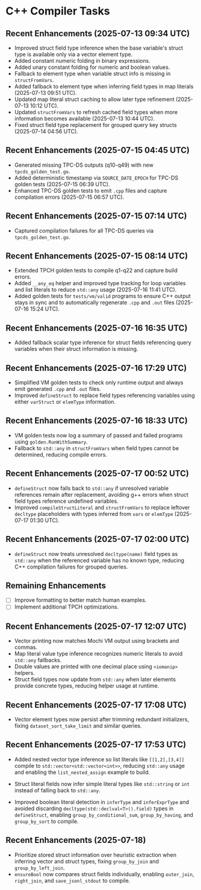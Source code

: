 # C++ Compiler Tasks

## Recent Enhancements (2025-07-13 09:34 UTC)
- Improved struct field type inference when the base variable's struct type is
  available only via a vector element type.
- Added constant numeric folding in binary expressions.
- Added unary constant folding for numeric and boolean values.
- Fallback to element type when variable struct info is missing in
  `structFromVars`.
- Added fallback to element type when inferring field types in map literals
  (2025-07-13 09:51 UTC).
- Updated map literal struct caching to allow later type refinement
  (2025-07-13 10:12 UTC).
- Updated `structFromVars` to refresh cached field types when more
  information becomes available (2025-07-13 10:44 UTC).
- Fixed struct field type replacement for grouped query key structs
  (2025-07-14 04:56 UTC).

## Recent Enhancements (2025-07-15 04:45 UTC)
- Generated missing TPC-DS outputs (q10-q49) with new `tpcds_golden_test.go`.
- Added deterministic timestamp via `SOURCE_DATE_EPOCH` for TPC-DS golden tests (2025-07-15 06:39 UTC).
- Enhanced TPC-DS golden tests to emit `.cpp` files and capture compilation errors (2025-07-15 06:57 UTC).

## Recent Enhancements (2025-07-15 07:14 UTC)
- Captured compilation failures for all TPC-DS queries via `tpcds_golden_test.go`.

## Recent Enhancements (2025-07-15 08:14 UTC)
- Extended TPCH golden tests to compile q1-q22 and capture build errors.
- Added `__any_eq` helper and improved type tracking for loop variables and
  list literals to reduce `std::any` usage (2025-07-16 11:41 UTC).
- Added golden tests for `tests/vm/valid` programs to ensure C++ output stays
  in sync and to automatically regenerate `.cpp` and `.out` files (2025-07-16
  15:24 UTC).

## Recent Enhancements (2025-07-16 16:35 UTC)
- Added fallback scalar type inference for struct fields referencing query
  variables when their struct information is missing.

## Recent Enhancements (2025-07-16 17:29 UTC)
- Simplified VM golden tests to check only runtime output and always emit
  generated `.cpp` and `.out` files.
- Improved `defineStruct` to replace field types referencing variables using
  either `varStruct` or `elemType` information.

## Recent Enhancements (2025-07-16 18:33 UTC)
- VM golden tests now log a summary of passed and failed programs using
  `golden.RunWithSummary`.
- Fallback to `std::any` in `structFromVars` when field types cannot be
  determined, reducing compile errors.

## Recent Enhancements (2025-07-17 00:52 UTC)
- `defineStruct` now falls back to `std::any` if unresolved variable
  references remain after replacement, avoiding g++ errors when struct
  field types reference undefined variables.
- Improved `compileStructLiteral` and `structFromVars` to replace
  leftover `decltype` placeholders with types inferred from `vars` or
  `elemType` (2025-07-17 01:30 UTC).

## Recent Enhancements (2025-07-17 02:00 UTC)
- `defineStruct` now treats unresolved `decltype(name)` field types as
  `std::any` when the referenced variable has no known type, reducing
  C++ compilation failures for grouped queries.

## Remaining Enhancements
- [ ] Improve formatting to better match human examples.
- [ ] Implement additional TPCH optimizations.

## Recent Enhancements (2025-07-17 12:07 UTC)
- Vector printing now matches Mochi VM output using brackets and commas.
- Map literal value type inference recognizes numeric literals to avoid
  `std::any` fallbacks.
- Double values are printed with one decimal place using `<iomanip>` helpers.
- Struct field types now update from `std::any` when later elements provide
  concrete types, reducing helper usage at runtime.

## Recent Enhancements (2025-07-17 17:08 UTC)
- Vector element types now persist after trimming redundant initializers,
  fixing `dataset_sort_take_limit` and similar queries.

## Recent Enhancements (2025-07-17 17:53 UTC)
- Added nested vector type inference so list literals like
  `[[1,2],[3,4]]` compile to `std::vector<std::vector<int>>`,
  reducing `std::any` usage and enabling the `list_nested_assign`
  example to build.
- Struct literal fields now infer simple literal types like
  `std::string` or `int` instead of falling back to `std::any`.

- Improved boolean literal detection in `inferType` and `inferExprType` and avoided discarding `decltype(std::declval<T>().field)` types in `defineStruct`, enabling `group_by_conditional_sum`, `group_by_having`, and `group_by_sort` to compile.

## Recent Enhancements (2025-07-18)
- Prioritize stored struct information over heuristic extraction when inferring vector and struct types, fixing `group_by_join` and `group_by_left_join`.
- `ensureBool` now compares struct fields individually, enabling `outer_join`, `right_join`, and `save_jsonl_stdout` to compile.
